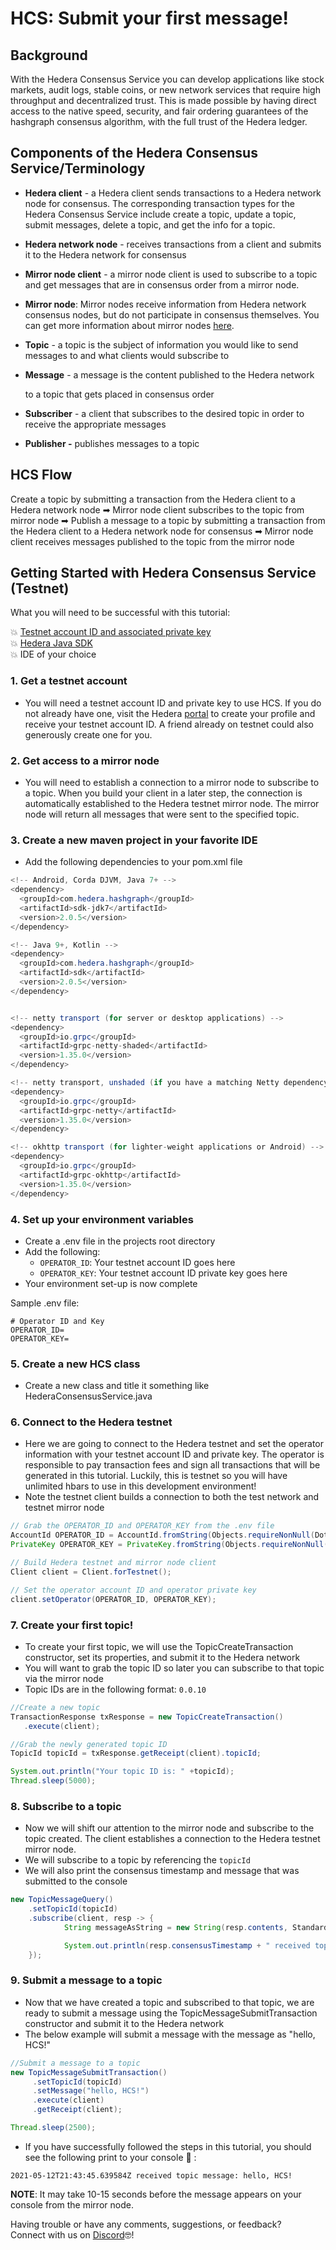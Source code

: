 # HCS: Submit your first message!

## Background

With the Hedera Consensus Service you can develop applications like stock markets, audit logs, stable coins, or new network services that require high throughput and decentralized trust. This is made possible by having direct access to the native speed, security, and fair ordering guarantees of the hashgraph consensus algorithm, with the full trust of the Hedera ledger.

## Components of the Hedera Consensus Service/Terminology

* **Hedera client** - a Hedera client sends transactions to a Hedera network node for consensus. The corresponding transaction types for the Hedera Consensus Service include create a topic, update a topic, submit messages, delete a topic, and get the info for a topic. 
* **Hedera network node** - receives transactions from a client and submits it to the Hedera network for consensus
* **Mirror node client** - a mirror node client is used to subscribe to a topic and get messages that are in consensus order from a mirror node. 
* **Mirror node**: Mirror nodes receive information from Hedera network consensus nodes, but do not participate in consensus themselves. You can get more information about mirror nodes [here](https://docs.hedera.com/guides/core-concepts/mirror-nodes).
* **Topic** - a topic is the subject of information you would like to send messages to and what clients would subscribe to
* **Message** - a message is the content published to the Hedera network

  to a topic that gets placed in consensus order

* **Subscriber** - a client that subscribes to the desired topic in order to receive the appropriate messages
* **Publisher -** publishes messages to a topic 

## HCS Flow

Create a topic by submitting a transaction from the Hedera client to a Hedera network node ➡ Mirror node client subscribes to the topic from mirror node ➡ Publish a message to a topic by submitting a transaction from the Hedera client to a Hedera network node for consensus ➡ Mirror node client receives messages published to the topic from the mirror node

## Getting Started with Hedera Consensus Service \(Testnet\)

What you will need to be successful with this tutorial:

💥 [Testnet account ID and associated private key](https://portal.hedera.com/register)  
💥 [Hedera Java SDK](https://github.com/hashgraph/hedera-sdk-java)  
💥 IDE of your choice

### 1. Get a testnet account

* You will need a testnet account ID and private key to use HCS. If you do not already have one, visit the Hedera [portal](https://portal.hedera.com/register) to create your profile and receive your testnet account ID. A friend already on testnet could also generously create one for you.

### 2. Get access to a mirror node

* You will need to establish a connection to a mirror node to subscribe to a topic. When you build your client in a later step, the connection is automatically established to the Hedera testnet mirror node. The mirror node will return all messages that were sent to the specified topic.

### 3. Create a new maven project in your favorite IDE

* Add the following dependencies to your pom.xml file

```java
<!-- Android, Corda DJVM, Java 7+ -->
<dependency>
  <groupId>com.hedera.hashgraph</groupId>
  <artifactId>sdk-jdk7</artifactId>
  <version>2.0.5</version>
</dependency>

<!-- Java 9+, Kotlin -->
<dependency>
  <groupId>com.hedera.hashgraph</groupId>
  <artifactId>sdk</artifactId>
  <version>2.0.5</version>
</dependency>


<!-- netty transport (for server or desktop applications) -->
<dependency>
  <groupId>io.grpc</groupId>
  <artifactId>grpc-netty-shaded</artifactId>
  <version>1.35.0</version>
</dependency>

<!-- netty transport, unshaded (if you have a matching Netty dependency already) -->
<dependency>
  <groupId>io.grpc</groupId>
  <artifactId>grpc-netty</artifactId>
  <version>1.35.0</version>
</dependency>

<!-- okhttp transport (for lighter-weight applications or Android) -->
<dependency>
  <groupId>io.grpc</groupId>
  <artifactId>grpc-okhttp</artifactId>
  <version>1.35.0</version>
</dependency>
```

### 4. Set up your environment variables

* Create a .env file in the projects root directory 
* Add the following:
  * `OPERATOR_ID`: Your testnet account ID goes here 
  * `OPERATOR_KEY`: Your testnet account ID private key goes here
* Your environment set-up is now complete 

Sample .env file:

```text
# Operator ID and Key
OPERATOR_ID=
OPERATOR_KEY=
```

### 5. Create a new HCS class

* Create a new class and title it something like HederaConsensusService.java

### 6. Connect to the Hedera testnet

* Here we are going to connect to the Hedera testnet and set the operator information with your testnet account ID and private key. The operator is responsible to pay transaction fees and sign all transactions that will be generated in this tutorial. Luckily, this is testnet so you will have unlimited hbars to use in this development environment!
* Note the testnet client builds a connection to both the test network and testnet mirror node

```java
// Grab the OPERATOR_ID and OPERATOR_KEY from the .env file
AccountId OPERATOR_ID = AccountId.fromString(Objects.requireNonNull(Dotenv.load().get("OPERATOR_ID")));
PrivateKey OPERATOR_KEY = PrivateKey.fromString(Objects.requireNonNull(Dotenv.load().get("OPERATOR_KEY")));

// Build Hedera testnet and mirror node client
Client client = Client.forTestnet();

// Set the operator account ID and operator private key
client.setOperator(OPERATOR_ID, OPERATOR_KEY);
```

### 7. Create your first topic!

* To create your first topic, we will use the TopicCreateTransaction constructor, set its properties, and submit it to the Hedera network
* You will want to grab the topic ID so later you can subscribe to that topic via the mirror node
* Topic IDs are in the following format: `0.0.10`

```java
//Create a new topic
TransactionResponse txResponse = new TopicCreateTransaction()
   .execute(client);

//Grab the newly generated topic ID
TopicId topicId = txResponse.getReceipt(client).topicId;

System.out.println("Your topic ID is: " +topicId);
Thread.sleep(5000);
```

### 8. Subscribe to a topic

* Now we will shift our attention to the mirror node and subscribe to the topic created. The client establishes a connection to the Hedera testnet mirror node.
* We will subscribe to a topic by referencing the `topicId`
* We will also print the consensus timestamp and message that was submitted to the console

```java
new TopicMessageQuery()
    .setTopicId(topicId)
    .subscribe(client, resp -> {
            String messageAsString = new String(resp.contents, StandardCharsets.UTF_8);

            System.out.println(resp.consensusTimestamp + " received topic message: " + messageAsString);
    });
```

### 9. Submit a message to a topic

* Now that we have created a topic and subscribed to that topic, we are ready to submit a message using the TopicMessageSubmitTransaction constructor and submit it to the Hedera network
* The below example will submit a message with the message as "hello, HCS!"

```java
//Submit a message to a topic
new TopicMessageSubmitTransaction()
     .setTopicId(topicId)
     .setMessage("hello, HCS!")
     .execute(client)
     .getReceipt(client);

Thread.sleep(2500);
```

* If you have successfully followed the steps in this tutorial, you should see the following print to your console 🤩 :

`2021-05-12T21:43:45.639584Z received topic message: hello, HCS!`

**NOTE**: It may take 10-15 seconds before the message appears on your console from the mirror node.

Having trouble or have any comments, suggestions, or feedback?  
Connect with us on [Discord](http://hedera.com/discord)🤓!

